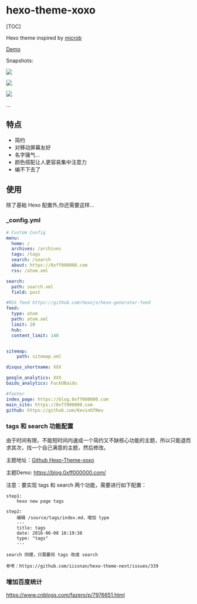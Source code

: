 # hexo-theme-xoxo

[TOC]

Hexo theme inspired by [microb](https://github.com/microacup/hexo-theme-micorb) 

[Demo](https://blog.0xff000000.com)

Snapshots: 

![](http://7xr586.com1.z0.glb.clouddn.com/images/fbehv.png)

![](http://7xr586.com1.z0.glb.clouddn.com/images/kwyq1.png)

![](http://7xr586.com1.z0.glb.clouddn.com/images/og6jh.png)

...

## 特点

- 简约
- 对移动屏幕友好
- 名字骚气...
- 颜色搭配让人更容易集中注意力
- 编不下去了


## 使用
除了基础 Hexo 配置外,你还需要这样...

### _config.yml
```yml
# Custom Config
menu:
  home: /
  archives: /archives
  tags: /tags
  search: /search
  about: https://0xff000000.com
  rss: /atom.xml

search:
  path: search.xml
  field: post

#RSS feed https://github.com/hexojs/hexo-generator-feed
feed:
  type: atom
  path: atom.xml
  limit: 20
  hub:
  content_limit: 140


sitemap:
    path: sitemap.xml

disqus_shortname: XXX

google_analytics: XXX
baidu_analytics: FuckUBaidu

#footer
index_page: https://blog.0xff000000.com
main_site: https://0xff000000.com
github: https://github.com/KevinOfNeu

```

### tags 和 search 功能配置

由于时间有限，不能短时间内速成一个简约又不缺核心功能的主题，所以只能退而求其次，找一个自己满意的主题，然后修改。

主题地址：[Github Hexo-Theme-xoxo](https://github.com/KevinOfNeu/hexo-theme-xoxo)

主题Demo: https://blog.0xff000000.com/

注意：要实现 tags 和 search 两个功能，需要进行如下配置：

```
step1:
	hexo new page tags
	
step2:
	编辑 /source/tags/index.md，增加 type
	---
    title: tags
    date: 2016-06-08 16:19:38
    type: "tags"
    ---

search 同理，只需要将 tags 改成 search
	
参考：https://github.com/iissnan/hexo-theme-next/issues/339
```

### 增加百度统计

https://www.cnblogs.com/fazero/p/7976651.html

